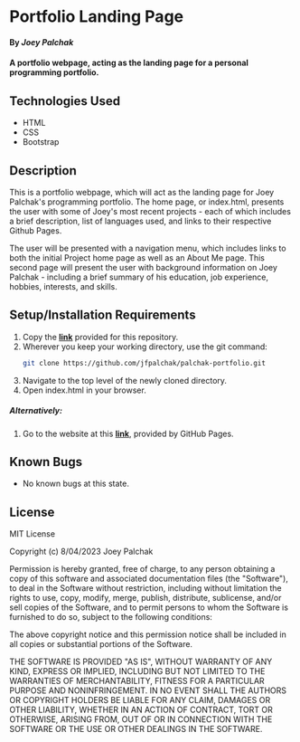 # Portfolio Landing Page

#### By _Joey Palchak_

#### A portfolio webpage, acting as the landing page for a personal programming portfolio.

## Technologies Used

* HTML
* CSS
* Bootstrap

## Description

This is a portfolio webpage, which will act as the landing page for Joey Palchak's programming portfolio. The home page, or index.html, presents the user with some of Joey's most recent projects - each of which includes a brief description, list of languages used, and links to their respective Github Pages.

The user will be presented with a navigation menu, which includes links to both the initial Project home page as well as an About Me page. This second page will present the user with background information on Joey Palchak - including a brief summary of his education, job experience, hobbies, interests, and skills.

## Setup/Installation Requirements

1. Copy the **[link](https://github.com/jfpalchak/palchak-portfolio.git)** provided for this repository.
2. Wherever you keep your working directory, use the git command:
    ```bash
    git clone https://github.com/jfpalchak/palchak-portfolio.git
    ```
3. Navigate to the top level of the newly cloned directory.
4. Open index.html in your browser.

##### _Alternatively:_

1. Go to the website at this **[link](https://jfpalchak.github.io/palchak-portfolio/)**, provided by GitHub Pages.


## Known Bugs

* No known bugs at this state.

## License

MIT License

Copyright (c) 8/04/2023 Joey Palchak

Permission is hereby granted, free of charge, to any person obtaining a copy of this software and associated documentation files (the "Software"), to deal in the Software without restriction, including without limitation the rights to use, copy, modify, merge, publish, distribute, sublicense, and/or sell copies of the Software, and to permit persons to whom the Software is furnished to do so, subject to the following conditions:  

The above copyright notice and this permission notice shall be included in all copies or substantial portions of the Software.  

THE SOFTWARE IS PROVIDED "AS IS", WITHOUT WARRANTY OF ANY KIND, EXPRESS OR IMPLIED, INCLUDING BUT NOT LIMITED TO THE WARRANTIES OF MERCHANTABILITY, FITNESS FOR A PARTICULAR PURPOSE AND NONINFRINGEMENT. IN NO EVENT SHALL THE AUTHORS OR COPYRIGHT HOLDERS BE LIABLE FOR ANY CLAIM, DAMAGES OR OTHER LIABILITY, WHETHER IN AN ACTION OF CONTRACT, TORT OR OTHERWISE, ARISING FROM, OUT OF OR IN CONNECTION WITH THE SOFTWARE OR THE USE OR OTHER DEALINGS IN THE SOFTWARE.